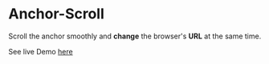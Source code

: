 Anchor-Scroll
=============

Scroll the anchor smoothly and **change** the browser's **URL** at the same time.


See live Demo [here](http://jsbin.com/Anchor-Scroll/latest 'Anchor-Scroll demo')